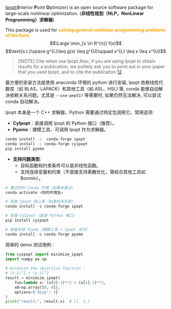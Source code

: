 [Ipopt](https://coin-or.github.io/Ipopt)(**I**nterior **P**oint **O**ptimizer) is an open source software package for large-scale nonlinear optimization. (**非线性规划（NLP，NonLinear Programming）求解器**)

This package is used for  <b><mark style="background: transparent; color: orange">solving general nonlinear programming problems of the form</mark></b>  
$$\Large \min_{x \in  R^{n}} f(x)$$
$$\text{s.t.}\space  g^{L}\leq  g(x) \leq  g^{U}\qquad  x^{L} \leq  x \leq  x^{U}$$

> [!NOTE] Cite when use Ipopt 
> Also, if you are using Ipopt to obtain results for a publication, we politely ask you to point out in your paper that you used Ipopt, and to cite the publication [12](https://coin-or.github.io/Ipopt/citelist.html#CITEREF_WaecBieg06:mp)

最方便的安装方法是使用 anaconda 环境的 python 进行安装, Ipopt 依赖线性代数库（如 BLAS、LAPACK）和其他工具（如 ASL、HSL) 等, conda 能够自动解决依赖关系问题。尤其是 `--use-pep517` 等需要时,  如果仍然无法解决,  可以尝试 conda 自动解决。

Ipopt 本身是一个 C++ 求解器，Python 需要通过特定包调用它。常用选项: 
- **CyIpopt**：直接调用 Ipopt 的 Python 接口（推荐）。
- **Pyomo**：建模工具，可调用 Ipopt 作为求解器。 

```sh
conda install -c  conda-forge ipopt
conda install -c conda-forge cyipopt 
pip install pyomo 
```

- **支持问题类型**:
    - 目标函数和约束条件可以是非线性函数。
    - 支持连续变量和约束（不直接支持离散优化，需结合其他工具如 Bonmin）。

```python
# 激活你的 Conda 环境（如果未激活）
conda activate <你的环境名>

# 安装 Ipopt 核心库（如果尚未安装）
conda install -c conda-forge ipopt

# 安装 CyIpopt（直接 Python 接口）
pip install cyipopt

# 或者安装 Pyomo（建模工具 + Ipopt 支持）
conda install -c conda-forge pyomo
```

简单的 demo 测试用例 :  
```python
from cyipopt import minimize_ipopt  
import numpy as np  
  
# minimize the objective function :  
# (x-1)^2 + (y-2)^2  
result = minimize_ipopt(  
    fun=lambda x: (x[0]-1)**2 + (x[1]-2)**2,  
    x0=np.array([0, 0]),  
    options={'disp': 5}  
)  
print("result:", result.x)  # [1. 2.]
```
